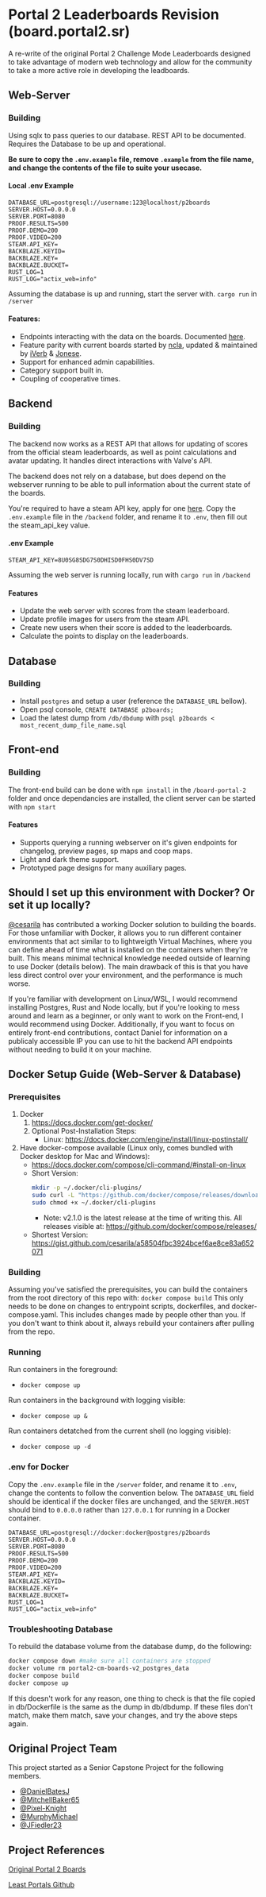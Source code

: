 # Portal 2 Leaderboards Revision (board.portal2.sr)

A re-write of the original Portal 2 Challenge Mode Leaderboards designed to take advantage of modern web technology and allow for the community to take a more active role in developing the leadboards.

## Web-Server
### Building
Using sqlx to pass queries to our database. REST API to be documented. Requires the Database to be up and operational. 

**Be sure to copy the `.env.example` file, remove `.example` from the file name, and change the contents of the file to suite your usecase.**

#### Local .env Example

```
DATABASE_URL=postgresql://username:123@localhost/p2boards
SERVER.HOST=0.0.0.0
SERVER.PORT=8080
PROOF.RESULTS=500
PROOF.DEMO=200
PROOF.VIDEO=200
STEAM.API_KEY=
BACKBLAZE.KEYID=
BACKBLAZE.KEY=
BACKBLAZE.BUCKET=
RUST_LOG=1
RUST_LOG="actix_web=info"
```

Assuming the database is up and running, start the server with. `cargo run` in `/server`

#### Features:
* Endpoints interacting with the data on the boards. Documented [here](https://danielbatesj.github.io/Portal2-Boards-Rust-API-Docs/docs/target/doc/doc/server/index.html).
* Feature parity with current boards started by [ncla](https://github.com/ncla), updated & maintained by [iVerb](https://github.com/iVerb1) & [Jonese](https://github.com/jonese1234).
* Support for enhanced admin capabilities.
* Category support built in.
* Coupling of cooperative times.

## Backend
### Building
The backend now works as a REST API that allows for updating of scores from the official steam leaderboards, as well as point calculations and avatar updating. It handles direct interactions with Valve's API.

The backend does not rely on a database, but does depend on the webserver running to be able to pull information about the current state of the boards.

You're required to have a steam API key, apply for one [here](https://steamcommunity.com/dev/apikey).
Copy the `.env.example` file in the `/backend` folder, and rename it to `.env`, then fill out the steam_api_key value.

#### .env Example

```
STEAM_API_KEY=8U0SG8SDG7S0DHISD0FHS0DV7SD
```
Assuming the web server is running locally, run with `cargo run` in `/backend`

#### Features
* Update the web server with scores from the steam leaderboard.
* Update profile images for users from the steam API.
* Create new users when their score is added to the leaderboards.
* Calculate the points to display on the leaderboards.

## Database
### Building
* Install `postgres` and setup a user (reference the `DATABASE_URL` bellow).
* Open psql console, `CREATE DATABASE p2boards;`
* Load the latest dump from `/db/dbdump` with `psql p2boards < most_recent_dump_file_name.sql`

## Front-end
### Building
The front-end build can be done with `npm install` in the `/board-portal-2` folder and once dependancies are installed, the client server can be started with `npm start`
#### Features
* Supports querying a running webserver on it's given endpoints for changelog, preview pages, sp maps and coop maps.
* Light and dark theme support.
* Prototyped page designs for many auxiliary pages.


## Should I set up this environment with Docker? Or set it up locally?

[@cesarila](https://github.com/cesarila) has contributed a working Docker solution to building the boards. 
For those unfamiliar with Docker, it allows you to run different container environments that act similar to to lightweigth Virtual Machines, where you can define ahead of time what is installed on the containers when they're built. 
This means minimal technical knowledge needed outside of learning to use Docker (details below). The main drawback of this is that you have less direct control over your environment, and the performance is much worse. 

If you're familiar with development on Linux/WSL, I would recommend installing Postgres, Rust and Node locally, but if you're looking to mess around and learn as a beginner, or only want to work on the Front-end, I would recommend using Docker.
Additionally, if you want to focus on entirely front-end contributions, contact Daniel for information on a publicaly accessible IP you can use to hit the backend API endpoints without needing to build it on your machine.

## Docker Setup Guide (Web-Server & Database)
### Prerequisites
1. Docker
    1. https://docs.docker.com/get-docker/
    1. Optional Post-Installation Steps:
        - Linux: https://docs.docker.com/engine/install/linux-postinstall/
1. Have docker-compose available (Linux only, comes bundled with Docker desktop for Mac and Windows):
    - https://docs.docker.com/compose/cli-command/#install-on-linux
    - Short Version: 
        ```bash
        mkdir -p ~/.docker/cli-plugins/
        sudo curl -L "https://github.com/docker/compose/releases/download/v2.1.0/docker-compose-$(uname -s)-$(uname -m)" -o ~/.docker/cli-plugins/docker-compose
        sudo chmod +x ~/.docker/cli-plugins
        ```
        - Note: v2.1.0 is the latest release at the time of writing this. All releases visible at: https://github.com/docker/compose/releases/
    - Shortest Version: https://gist.github.com/cesarila/a58504fbc3924bcef6ae8ce83a652071

### Building
Assuming you've satisfied the prerequisites, you can build the containers from the root directory of this repo with:
`docker compose build`
This only needs to be done on changes to entrypoint scripts, dockerfiles, and docker-compose.yaml. This includes changes made by people other than you. 
If you don't want to think about it, always rebuild your containers after pulling from the repo.

### Running
Run containers in the foreground:
* `docker compose up`

Run containers in the background with logging visible:
* `docker compose up &`

Run containers detatched from the current shell (no logging visible):
* `docker compose up -d`

### .env for Docker
Copy the `.env.example` file in the `/server` folder, and rename it to `.env`, change the contents to follow the convention below.
The `DATABASE_URL` field should be identical if the docker files are unchanged, and the `SERVER.HOST` should bind to `0.0.0.0` rather than `127.0.0.1` for running in a Docker container.

```
DATABASE_URL=postgresql://docker:docker@postgres/p2boards
SERVER.HOST=0.0.0.0
SERVER.PORT=8080
PROOF.RESULTS=500
PROOF.DEMO=200
PROOF.VIDEO=200
STEAM.API_KEY=
BACKBLAZE.KEYID=
BACKBLAZE.KEY=
BACKBLAZE.BUCKET=
RUST_LOG=1
RUST_LOG="actix_web=info"
```

### Troubleshooting Database
To rebuild the database volume from the database dump, do the following:
```bash
docker compose down #make sure all containers are stopped
docker volume rm portal2-cm-boards-v2_postgres_data
docker compose build
docker compose up
```
If this doesn't work for any reason, one thing to check is that the file copied in db/Dockerfile is the same as the dump in db/dbdump. If these files don't match, make them match, save your changes, and try the above steps again.


## Original Project Team
This project started as a Senior Capstone Project for the following members.
* [@DanielBatesJ](https://github.com/DanielBatesJ)
* [@MitchellBaker65](https://github.com/MitchellBaker65)
* [@Pixel-Knight](https://github.com/Pixel-Knight)
* [@MurphyMichael](https://github.com/MurphyMichael)
* [@JFiedler23](https://github.com/JFiedler23)

## Project References 
[Original Portal 2 Boards](https://github.com/iVerb1/Portal2Boards)

[Least Portals Github](https://github.com/NeKzor/lp)

